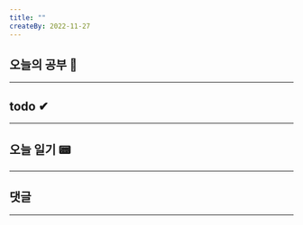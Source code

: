 ```yaml
---
title: ""
createBy: 2022-11-27
---
```

## 오늘의 공부 🎉
---
###

## todo ✔
---
### 

## 오늘 일기 📟
---
#### 

## 댓글
---

<Comment />